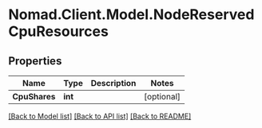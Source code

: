 # Nomad.Client.Model.NodeReservedCpuResources

## Properties

Name | Type | Description | Notes
------------ | ------------- | ------------- | -------------
**CpuShares** | **int** |  | [optional] 

[[Back to Model list]](../README.md#documentation-for-models) [[Back to API list]](../README.md#documentation-for-api-endpoints) [[Back to README]](../README.md)

